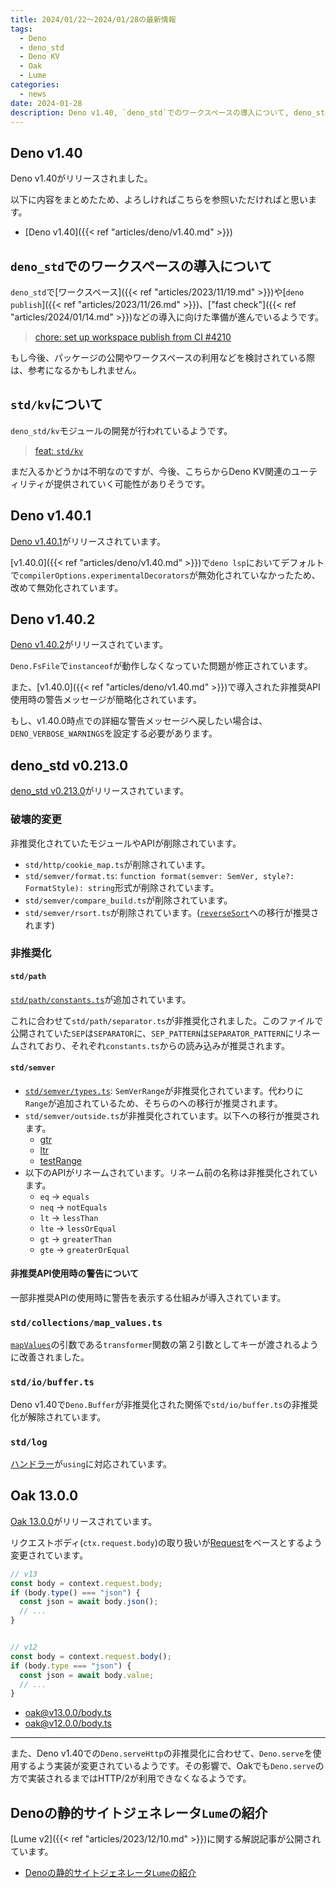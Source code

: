 ```yaml
---
title: 2024/01/22〜2024/01/28の最新情報
tags:
  - Deno
  - deno_std
  - Deno KV
  - Oak
  - Lume
categories:
  - news
date: 2024-01-28
description: Deno v1.40, `deno_std`でのワークスペースの導入について, deno_std v0.213.0 (非推奨APIの削除など), std/kvについて, Oak 13.0.0 (Fetch APIとの互換性の向上など), Denoの静的サイトジェネレータ`Lume`の紹介
---
```


## Deno v1.40

Deno v1.40がリリースされました。

以下に内容をまとめたため、よろしければこちらを参照いただければと思います。

* [Deno v1.40]({{< ref "articles/deno/v1.40.md" >}})

## `deno_std`でのワークスペースの導入について

`deno_std`で[ワークスペース]({{< ref "articles/2023/11/19.md" >}})や[`deno publish`]({{< ref "articles/2023/11/26.md" >}})、["fast check"]({{< ref "articles/2024/01/14.md" >}})などの導入に向けた準備が進んでいるようです。

> [chore: set up workspace publish from CI #4210](https://github.com/denoland/deno_std/pull/4210)

もし今後、パッケージの公開やワークスペースの利用などを検討されている際は、参考になるかもしれません。

## `std/kv`について

`deno_std/kv`モジュールの開発が行われているようです。

> [feat: `std/kv`](https://github.com/denoland/deno_std/commit/714f2fac99b2dda28b71fed3e921284836eb49b8)

まだ入るかどうかは不明なのですが、今後、こちらからDeno KV関連のユーティリティが提供されていく可能性がありそうです。

## Deno v1.40.1

[Deno v1.40.1](https://github.com/denoland/deno/releases/tag/v1.40.1)がリリースされています。

[v1.40.0]({{< ref "articles/deno/v1.40.md" >}})で`deno lsp`においてデフォルトで`compilerOptions.experimentalDecorators`が無効化されていなかったため、改めて無効化されています。

## Deno v1.40.2

[Deno v1.40.2](https://github.com/denoland/deno/releases/tag/v1.40.2)がリリースされています。

`Deno.FsFile`で`instanceof`が動作しなくなっていた問題が修正されています。

また、[v1.40.0]({{< ref "articles/deno/v1.40.md" >}})で導入された非推奨API使用時の警告メッセージが簡略化されています。

もし、v1.40.0時点での詳細な警告メッセージへ戻したい場合は、`DENO_VERBOSE_WARNINGS`を設定する必要があります。

## deno_std v0.213.0

[deno_std v0.213.0](https://github.com/denoland/deno_std/releases/tag/0.213.0)がリリースされています。

### 破壊的変更

非推奨化されていたモジュールやAPIが削除されています。

- `std/http/cookie_map.ts`が削除されています。
- `std/semver/format.ts`: `function format(semver: SemVer, style?: FormatStyle): string`形式が削除されています。
- `std/semver/compare_build.ts`が削除されています。
- `std/semver/rsort.ts`が削除されています。([`reverseSort`](https://deno.land/std@0.213.0/semver/reverse_sort.ts)への移行が推奨されます)

### 非推奨化

#### `std/path`

[`std/path/constants.ts`](https://deno.land/std@0.213.0/path/constants.ts)が追加されています。
    
これに合わせて`std/path/separator.ts`が非推奨化されました。このファイルで公開されていた`SEP`は`SEPARATOR`に、`SEP_PATTERN`は`SEPARATOR_PATTERN`にリネームされており、それぞれ`constants.ts`からの読み込みが推奨されます。

#### `std/semver`

- [`std/semver/types.ts`](https://deno.land/std@0.213.0/semver/types.ts): `SemVerRange`が非推奨化されています。代わりに`Range`が追加されているため、そちらのへの移行が推奨されます。
- `std/semver/outside.ts`が非推奨化されています。以下への移行が推奨されます。
  - [gtr](https://deno.land/std@0.213.0/semver/gtr.ts)
  - [ltr](https://deno.land/std@0.213.0/semver/ltr.ts)
  - [testRange](https://deno.land/std@0.213.0/semver/test_range.ts)
- 以下のAPIがリネームされています。リネーム前の名称は非推奨化されています。
  - `eq` → `equals`
  - `neq` → `notEquals`
  - `lt` → `lessThan`
  - `lte` → `lessOrEqual`
  - `gt` → `greaterThan`
  - `gte` → `greaterOrEqual`

#### 非推奨API使用時の警告について

一部非推奨APIの使用時に警告を表示する仕組みが導入されています。

### `std/collections/map_values.ts`

[`mapValues`](https://deno.land/std@0.213.0/collections/map_values.ts)の引数である`transformer`関数の第２引数としてキーが渡されるように改善されました。

### `std/io/buffer.ts`

Deno v1.40で`Deno.Buffer`が非推奨化された関係で`std/io/buffer.ts`の非推奨化が解除されています。

### `std/log`

[ハンドラー](https://deno.land/std@0.213.0/log/base_handler.ts)が`using`に対応されています。

## Oak 13.0.0

[Oak 13.0.0](https://github.com/oakserver/oak/commit/172fdd08318735ce1f7edfc9999525a3e6ab0eb4)がリリースされています。

リクエストボディ(`ctx.request.body`)の取り扱いが[Request](https://developer.mozilla.org/en-US/docs/Web/API/Request)をベースとするよう変更されています。

```javascript
// v13
const body = context.request.body;
if (body.type() === "json") {
  const json = await body.json();
  // ...
}


// v12
const body = context.request.body();
if (body.type === "json") {
  const json = await body.value;
  // ...
}
```

- [oak@v13.0.0/body.ts](https://deno.land/x/oak@v13.0.0/body.ts?s=Body)
- [oak@v12.0.0/body.ts](https://deno.land/x/oak@v12.0.0/body.ts?s=Body)

---

また、Deno v1.40での`Deno.serveHttp`の非推奨化に合わせて、`Deno.serve`を使用するよう実装が変更されているようです。その影響で、Oakでも`Deno.serve`の方で実装されるまではHTTP/2が利用できなくなるようです。

## Denoの静的サイトジェネレータ`Lume`の紹介

[Lume v2]({{< ref "articles/2023/12/10.md" >}})に関する解説記事が公開されています。

- [Denoの静的サイトジェネレータ`Lume`の紹介](https://zenn.dev/monicle/articles/94f815e15eca87)
